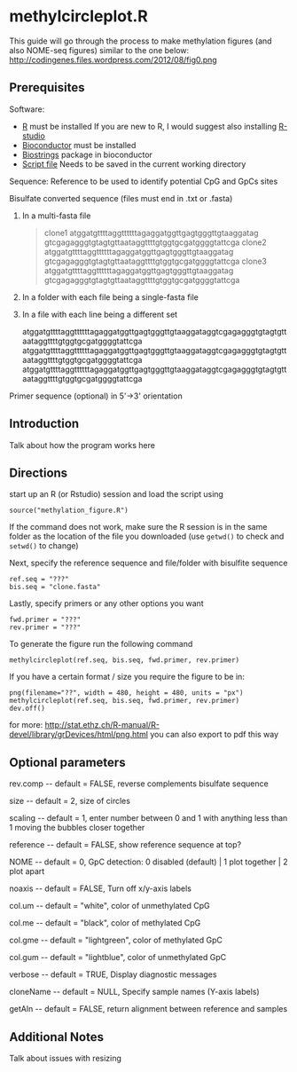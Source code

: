 methylcircleplot.R
======================

This guide will go through the process to make methylation figures (and also NOME-seq figures) similar to the one below:
http://codingenes.files.wordpress.com/2012/08/fig0.png

Prerequisites
-------------
Software:
* [R](http://www.r-project.org/) must be installed
  If you are new to R, I would suggest also installing [R-studio](http://www.rstudio.com/)
* [Bioconductor](http://bioconductor.org/install/) must be installed
* [Biostrings](http://bioconductor.org/packages/release/bioc/html/Biostrings.html) package in bioconductor
* [Script file](https://raw.github.com/ying-w/bioinformatics-figures/master/methylcircleplot/methylcircleplot.R) Needs to be saved in the current working directory

Sequence:
Reference to be used to identify potential CpG and GpCs sites

Bisulfate converted sequence (files must end in .txt or .fasta)

1. In a multi-fasta file  
	
	>clone1
	atggatgttttaggttttttagaggatggttgagtgggttgtaaggatag
	gtcgagagggtgtagtgttaataggttttgtggtgcgatggggtattcga
	>clone2
	atggatgttttaggttttttagaggatggttgagtgggttgtaaggatag
	gtcgagagggtgtagtgttaataggttttgtggtgcgatggggtattcga
	>clone3
	atggatgttttaggttttttagaggatggttgagtgggttgtaaggatag
	gtcgagagggtgtagtgttaataggttttgtggtgcgatggggtattcga
	
2. In a folder with each file being a single-fasta file
3. In a file with each line being a different set
	
	atggatgttttaggttttttagaggatggttgagtgggttgtaaggataggtcgagagggtgtagtgttaataggttttgtggtgcgatggggtattcga
	atggatgttttaggttttttagaggatggttgagtgggttgtaaggataggtcgagagggtgtagtgttaataggttttgtggtgcgatggggtattcga
	atggatgttttaggttttttagaggatggttgagtgggttgtaaggataggtcgagagggtgtagtgttaataggttttgtggtgcgatggggtattcga
	
Primer sequence (optional) in 5'->3' orientation

Introduction
------------
Talk about how the program works here

Directions
----------
start up an R (or Rstudio) session and load the script using 

	source("methylation_figure.R") 

If the command does not work, make sure the R session is in the same folder as the location of the file you downloaded (use `getwd()` to check and `setwd()` to change)

Next, specify the reference sequence and file/folder with bisulfite sequence

	ref.seq = "???"
	bis.seq = "clone.fasta"

Lastly, specify primers or any other options you want

	fwd.primer = "???"
	rev.primer = "???"
	
To generate the figure run the following command

	methylcircleplot(ref.seq, bis.seq, fwd.primer, rev.primer)
	
If you have	a certain format / size you require the figure to be in:
	
	png(filename="??", width = 480, height = 480, units = "px")
	methylcircleplot(ref.seq, bis.seq, fwd.primer, rev.primer)
	dev.off()
	
for more:
http://stat.ethz.ch/R-manual/R-devel/library/grDevices/html/png.html
you can also export to pdf this way

Optional parameters
-------------------
rev.comp -- default = FALSE, reverse complements bisulfate sequence

size -- default = 2, size of circles

scaling -- default = 1, enter number between 0 and 1 with anything less than 1 moving the bubbles closer together

reference -- default = FALSE, show reference sequence at top?

NOME -- default = 0, GpC detection: 0 disabled (default) | 1 plot together | 2 plot apart

noaxis -- default = FALSE, Turn off x/y-axis labels

col.um -- default = "white", color of unmethylated CpG

col.me -- default = "black", color of methylated CpG

col.gme -- default = "lightgreen", color of methylated GpC

col.gum -- default = "lightblue", color of unmethylated GpC

verbose -- default = TRUE, Display diagnostic messages

cloneName -- default = NULL, Specify sample names (Y-axis labels)

getAln -- default = FALSE, return alignment between reference and samples

Additional Notes
----------------
Talk about issues with resizing